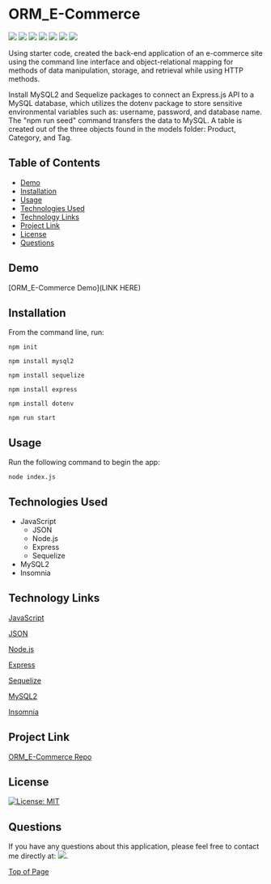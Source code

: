 # ORM_E-Commerce
<p>
  <img src="https://img.shields.io/badge/-JavaScript-yellow" />
  <img src="https://img.shields.io/badge/-JSON-blue" />
  <img src="https://img.shields.io/badge/-Node-green" />
  <img src="https://img.shields.io/badge/-Express-orange" />
  <img src="https://img.shields.io/badge/-Sequelize-purple" />
  <img src="https://img.shields.io/badge/-MySQL2-red" />
  <img src="https://img.shields.io/badge/-Insomnia-pink" />
</p>

Using starter code, created the back-end application of an e-commerce site using the command line interface and object-relational mapping for methods of data manipulation, storage, and retrieval while using HTTP methods.

Install MySQL2 and Sequelize packages to connect an Express.js API to a MySQL database, which utilizes the dotenv package to store sensitive environmental variables such as: username, password, and database name. The "npm run seed" command transfers the data to MySQL. A table is created out of the three objects found in the models folder: Product, Category, and Tag.



## Table of Contents
* [Demo](#demo)
* [Installation](#installation)
* [Usage](#usage)
* [Technologies Used](#technologies-used)
* [Technology Links](#technology-links)
* [Project Link](#project-link)
* [License](#license)
* [Questions](#questions)

## Demo

[ORM_E-Commerce Demo](LINK HERE)

## Installation
From the command line, run:

```
npm init
```

```
npm install mysql2
```

```
npm install sequelize
```

```
npm install express
```

```
npm install dotenv
```

```
npm run start
```

## Usage 
Run the following command to begin the app:
```
node index.js
```

## Technologies Used

* JavaScript
    - JSON
    - Node.js
    - Express
    - Sequelize
* MySQL2
* Insomnia
    

## Technology Links

<a href="https://www.javascript.com/" target="_blank">JavaScript</a>

<a href="https://www.json.org/json-en.html" target="_blank">JSON</a>

<a href="https://nodejs.org/en/" target="_blank">Node.js</a>

<a href="https://expressjs.com/en/api.html" target="_blank">Express</a>

<a href="https://sequelize.org/" target="_blank">Sequelize</a>

<a href="https://www.npmjs.com/package/mysql2?activeTab=readme">MySQL2</a>

<a href="https://insomnia.rest/" target="_blank">Insomnia</a>

## Project Link

[ORM_E-Commerce Repo](https://github.com/cmarielorber/ORM_E-Commerce)

## License

[![License: MIT](https://img.shields.io/badge/License-MIT-yellow.svg)](https://opensource.org/licenses/MIT)

## Questions

If you have any questions about this application, please feel free to contact me directly at:  <a href="mailto: christenmlorber@gmail.com"><img src="https://img.shields.io/badge/Gmail-D14836?style=for-the-badge&logo=gmail&logoColor=white"></a>.



[Top of Page](#ORM_E-Commerce)
